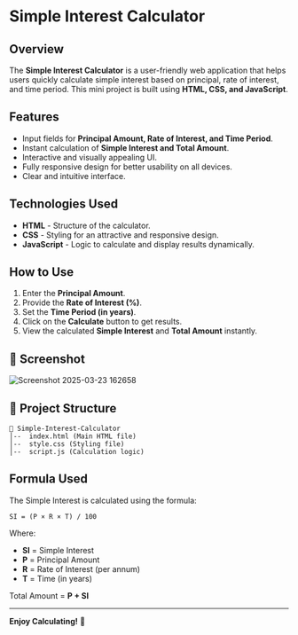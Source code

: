 # Simple Interest Calculator

## Overview
The **Simple Interest Calculator** is a user-friendly web application that helps users quickly calculate simple interest based on principal, rate of interest, and time period. This mini project is built using **HTML, CSS, and JavaScript**.

## Features
- Input fields for **Principal Amount, Rate of Interest, and Time Period**.
- Instant calculation of **Simple Interest and Total Amount**.
- Interactive and visually appealing UI.
- Fully responsive design for better usability on all devices.
- Clear and intuitive interface.

## Technologies Used
- **HTML** - Structure of the calculator.
- **CSS** - Styling for an attractive and responsive design.
- **JavaScript** - Logic to calculate and display results dynamically.

## How to Use
1. Enter the **Principal Amount**.
2. Provide the **Rate of Interest (%)**.
3. Set the **Time Period (in years)**.
4. Click on the **Calculate** button to get results.
5. View the calculated **Simple Interest** and **Total Amount** instantly.

## 📸 Screenshot
![Screenshot 2025-03-23 162658](https://github.com/user-attachments/assets/fc23c0ec-df71-4247-9d1e-3be74c8d634e)

## 📂 Project Structure
```
📁 Simple-Interest-Calculator
│--  index.html (Main HTML file)
│--  style.css (Styling file)
│--  script.js (Calculation logic)
```

##  Formula Used
The Simple Interest is calculated using the formula:

```
SI = (P × R × T) / 100
```
Where:
- **SI** = Simple Interest
- **P** = Principal Amount
- **R** = Rate of Interest (per annum)
- **T** = Time (in years)

Total Amount = **P + SI**

---
 **Enjoy Calculating!** 🎉

